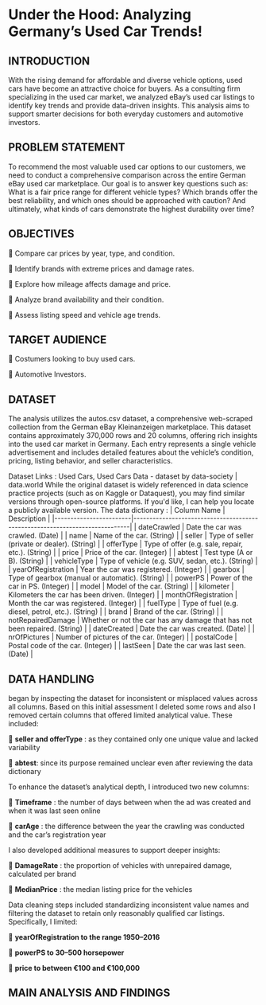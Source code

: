 # Under the Hood: Analyzing Germany’s Used Car Trends!
## INTRODUCTION
With the rising demand for affordable and diverse vehicle options, used cars have become an attractive choice for buyers. As a consulting firm specializing in the used car market, we analyzed eBay’s used car listings to identify key trends and provide data-driven insights. This analysis aims to support smarter decisions for both everyday customers and automotive investors.

## PROBLEM STATEMENT
To recommend the most valuable used car options to our customers, we need to conduct a comprehensive comparison across the entire German eBay used car marketplace. Our goal is to answer key questions such as: What is a fair price range for different vehicle types? Which brands offer the best reliability, and which ones should be approached with caution? And ultimately, what kinds of cars demonstrate the highest durability over time?

## OBJECTIVES
🚙	Compare car prices by year, type, and condition.

🚙	Identify brands with extreme prices and damage rates.

🚙 Explore how mileage affects damage and price.

🚙	Analyze brand availability and their condition.

🚙	Assess listing speed and vehicle age trends.

## TARGET AUDIENCE
🚙 Costumers looking to buy used cars.

🚙	Automotive Investors.

## DATASET
The analysis utilizes the autos.csv dataset, a comprehensive web-scraped collection from the German eBay Kleinanzeigen marketplace. This dataset contains approximately 370,000 rows and 20 columns, offering rich insights into the used car market in Germany. Each entry represents a single vehicle advertisement and includes detailed features about the vehicle’s condition, pricing, listing behavior, and seller characteristics.

Dataset Links : Used Cars, Used Cars Data - dataset by data-society | data.world
While the original dataset is widely referenced in data science practice projects (such as on Kaggle or Dataquest), you may find similar versions through open-source platforms. If you'd like, I can help you locate a publicly available version.
The data dictionary :
| Column Name            | Description                                                                 |
|------------------------|-----------------------------------------------------------------------------|
| dateCrawled            | Date the car was crawled. (Date)                                            |
| name                   | Name of the car. (String)                                                   |
| seller                 | Type of seller (private or dealer). (String)                                |
| offerType              | Type of offer (e.g. sale, repair, etc.). (String)                           |
| price                  | Price of the car. (Integer)                                                 |
| abtest                 | Test type (A or B). (String)                                                |
| vehicleType            | Type of vehicle (e.g. SUV, sedan, etc.). (String)                           |
| yearOfRegistration     | Year the car was registered. (Integer)                                      |
| gearbox                | Type of gearbox (manual or automatic). (String)                             |
| powerPS                | Power of the car in PS. (Integer)                                           |
| model                  | Model of the car. (String)                                                  |
| kilometer              | Kilometers the car has been driven. (Integer)                               |
| monthOfRegistration    | Month the car was registered. (Integer)                                     |
| fuelType               | Type of fuel (e.g. diesel, petrol, etc.). (String)                          |
| brand                  | Brand of the car. (String)                                                  |
| notRepairedDamage      | Whether or not the car has any damage that has not been repaired. (String) |
| dateCreated            | Date the car was created. (Date)                                            |
| nrOfPictures           | Number of pictures of the car. (Integer)                                    |
| postalCode             | Postal code of the car. (Integer)                                           |
| lastSeen               | Date the car was last seen. (Date)                                          |

## DATA HANDLING
began by inspecting the dataset for inconsistent or misplaced values across all columns. Based on this initial assessment I deleted some rows and also I removed certain columns that offered limited analytical value. These included:

🚙 **seller and offerType** : as they contained only one unique value and lacked variability

🚙 **abtest**: since its purpose remained unclear even after reviewing the data dictionary

To enhance the dataset’s analytical depth, I introduced two new columns:

🚙 **Timeframe** : the number of days between when the ad was created and when it was last seen online

🚙 **carAge** : the difference between the year the crawling was conducted and the car’s registration year

I also developed additional measures to support deeper insights:

🚙 **DamageRate** : the proportion of vehicles with unrepaired damage, calculated per brand

🚙 **MedianPrice** : the median listing price for the vehicles

Data cleaning steps included standardizing inconsistent value names and filtering the dataset to retain only reasonably qualified car listings. Specifically, I limited:

🚙 **yearOfRegistration to the range 1950–2016**

🚙 **powerPS to 30–500 horsepower**

🚙 **price to between €100 and €100,000**

## MAIN ANALYSIS AND FINDINGS
